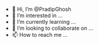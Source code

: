 - 👋 Hi, I’m @PradipGhosh
- 👀 I’m interested in ...
- 🌱 I’m currently learning ...
- 💞️ I’m looking to collaborate on ...
- 📫 How to reach me ...

<!---
PradipGhosh/PradipGhosh is a ✨ special ✨ repository because its `README.md` (this file) appears on your GitHub profile.
You can click the Preview link to take a look at your changes.
--->
